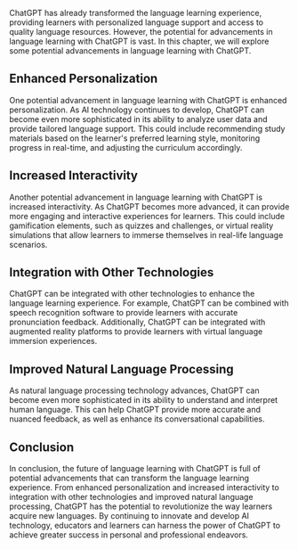 
ChatGPT has already transformed the language learning experience, providing learners with personalized language support and access to quality language resources. However, the potential for advancements in language learning with ChatGPT is vast. In this chapter, we will explore some potential advancements in language learning with ChatGPT.

Enhanced Personalization
------------------------

One potential advancement in language learning with ChatGPT is enhanced personalization. As AI technology continues to develop, ChatGPT can become even more sophisticated in its ability to analyze user data and provide tailored language support. This could include recommending study materials based on the learner's preferred learning style, monitoring progress in real-time, and adjusting the curriculum accordingly.

Increased Interactivity
-----------------------

Another potential advancement in language learning with ChatGPT is increased interactivity. As ChatGPT becomes more advanced, it can provide more engaging and interactive experiences for learners. This could include gamification elements, such as quizzes and challenges, or virtual reality simulations that allow learners to immerse themselves in real-life language scenarios.

Integration with Other Technologies
-----------------------------------

ChatGPT can be integrated with other technologies to enhance the language learning experience. For example, ChatGPT can be combined with speech recognition software to provide learners with accurate pronunciation feedback. Additionally, ChatGPT can be integrated with augmented reality platforms to provide learners with virtual language immersion experiences.

Improved Natural Language Processing
------------------------------------

As natural language processing technology advances, ChatGPT can become even more sophisticated in its ability to understand and interpret human language. This can help ChatGPT provide more accurate and nuanced feedback, as well as enhance its conversational capabilities.

Conclusion
----------

In conclusion, the future of language learning with ChatGPT is full of potential advancements that can transform the language learning experience. From enhanced personalization and increased interactivity to integration with other technologies and improved natural language processing, ChatGPT has the potential to revolutionize the way learners acquire new languages. By continuing to innovate and develop AI technology, educators and learners can harness the power of ChatGPT to achieve greater success in personal and professional endeavors.
